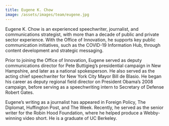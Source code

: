 ```yaml
---
title: Eugene K. Chow
image: /assets/images/team/eugene.jpg
---
```


Eugene K. Chow is an experienced speechwriter, journalist, and communications strategist, with more than a decade of public and private sector experience. With the Office of Innovation, he supports key public communication initiatives, such as the COVID-19 Information Hub, through content development and strategic messaging.

Prior to joining the Office of Innovation, Eugene served as deputy communications director for Pete Buttigieg’s presidential campaign in New Hampshire, and later as a national spokesperson. He also served as the acting chief speechwriter for New York City Mayor Bill de Blasio. He began his career as deputy regional field director on President Obama’s 2008 campaign, before serving as a speechwriting intern to Secretary of Defense Robert Gates.

Eugene’s writing as a journalist has appeared in Foreign Policy, The Diplomat, Huffington Post, and The Week. Recently, he served as the senior writer for the Robin Hood Foundation, where he helped produce a Webby-winning video short. He is a graduate of UC Berkeley.
